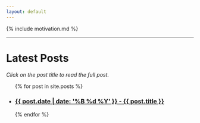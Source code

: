 ```yaml
---
layout: default
---
```

{% include motivation.md %}
* * *
<h1>Latest Posts</h1>

<i>Click on the post title to read the full post.</i>

<ul>
  {% for post in site.posts %}
    <li>
      <h3><a href="{{ post.url }}">{{ post.date | date: '%B %d %Y' }} - {{ post.title }}</a></h3>
    </li>
  {% endfor %}
</ul>

